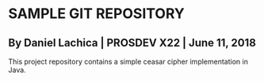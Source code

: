 # SAMPLE GIT REPOSITORY
## By Daniel Lachica | PROSDEV X22 | June 11, 2018

This project repository contains a simple ceasar cipher implementation in Java.